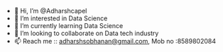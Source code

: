 - 👋 Hi, I’m @Adharshcapel
- 👀 I’m interested in Data Science
- 🌱 I’m currently learning Data Science
- 💞️ I’m looking to collaborate on Data tech industry
- 📫  Reach me :: adharshsobhanan@gmail.com, Mob no :8589802084

<!---
Adharshcapel/Adharshcapel is a ✨ special ✨ repository because its `README.md` (this file) appears on your GitHub profile.
You can click the Preview link to take a look at your changes.
--->
